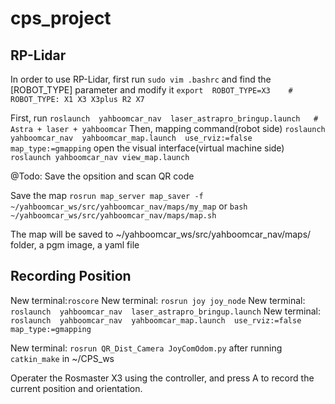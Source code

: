 # cps_project
## RP-Lidar
In order to use RP-Lidar, first run
`sudo vim .bashrc`
and find the [ROBOT_TYPE] parameter and modify it
`export  ROBOT_TYPE=X3    # ROBOT_TYPE: X1 X3 X3plus R2 X7`

First, run
`roslaunch  yahboomcar_nav  laser_astrapro_bringup.launch   # Astra + laser + yahboomcar`
Then, mapping command(robot side)
`roslaunch  yahboomcar_nav  yahboomcar_map.launch  use_rviz:=false  map_type:=gmapping`
open the visual interface(virtual machine side)
`roslaunch yahboomcar_nav view_map.launch`

@Todo: Save the opsition and scan QR code

Save the map
`rosrun map_server map_saver -f ~/yahboomcar_ws/src/yahboomcar_nav/maps/my_map` or `bash ~/yahboomcar_ws/src/yahboomcar_nav/maps/map.sh`

The map will be saved to ~/yahboomcar_ws/src/yahboomcar_nav/maps/ folder, a pgm image, a yaml file

## Recording Position
New terminal:`roscore`
New terminal: `rosrun joy joy_node`
New terminal: `roslaunch  yahboomcar_nav  laser_astrapro_bringup.launch`
New terminal: `roslaunch  yahboomcar_nav  yahboomcar_map.launch  use_rviz:=false  map_type:=gmapping `

New terminal: `rosrun QR_Dist_Camera JoyComOdom.py` after running `catkin_make` in ~/CPS_ws

Operater the Rosmaster X3 using the controller, and press A to record the current position and orientation.
